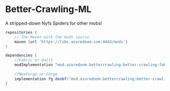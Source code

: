 # Better-Crawling-ML
A stripped-down Nyfs Spiders for other mobs!

```gradle
repositories {
    // The Maven with the mods source
    maven {url 'https://libs.azuredoom.com:4443/mods'}
}

dependencies {
    //Fabric or Quilt
    modImplementation "mod.azuredoom.bettercrawling:better-crawling-fabric-1.20.1:1.0.3"
		
    //NeoForge or Forge
    implementation fg.deobf("mod.azuredoom.bettercrawling:better-crawling-neoforge-1.20.1:1.0.3")
}
```
